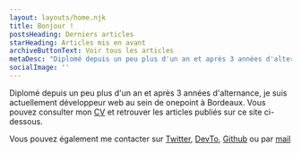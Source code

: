 ```yaml
---
layout: layouts/home.njk
title: Bonjour !
postsHeading: Derniers articles
starHeading: Articles mis en avant
archiveButtonText: Voir tous les articles
metaDesc: "Diplomé depuis un peu plus d'un an et après 3 années d'alternance, je suis actuellement développeur web au sein de onepoint à Bordeaux"
socialImage: ''
---
```


Diplomé depuis un peu plus d'un an et après 3 années d'alternance, je suis actuellement développeur web au sein de onepoint à Bordeaux. Vous pouvez consulter mon [CV](/uploads/CV.pdf) et retrouver les articles publiés sur ce site ci-dessous.

Vous pouvez également me contacter sur [Twitter](https://twitter.com/sylvain_metayer), [DevTo](https://dev.to/sylvainmetayer), [Github](https://github.com/sylvainmetayer) ou par [mail](mailto:{{site.authorEmail}})